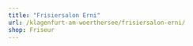 ```yaml
---
title: "Frisiersalon Erni"
url: /klagenfurt-am-woerthersee/frisiersalon-erni/
shop: Friseur
---
```

